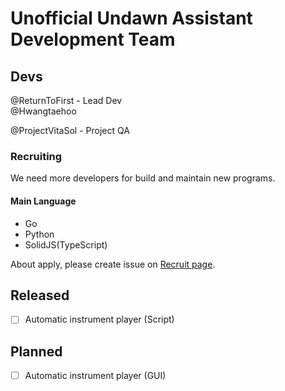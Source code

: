 # Unofficial Undawn Assistant Development Team


## Devs

@ReturnToFirst - Lead Dev<br>
@Hwangtaehoo<br>

@ProjectVitaSol - Project QA

### Recruiting
We need more developers for build and maintain new programs.

#### Main Language
- Go
- Python
- SolidJS(TypeScript)

About apply, please create issue on [Recruit page](https://github.com/Undawn-Programs/recruit).

## Released
- [ ] Automatic instrument player (Script)

## Planned
- [ ] Automatic instrument player (GUI)

